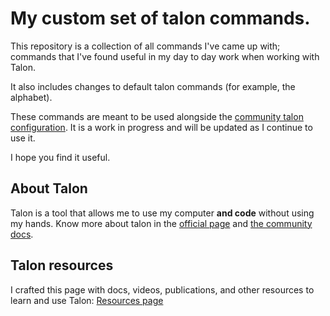 # My custom set of talon commands.

This repository is a collection of all commands I've came up with; commands that I've found useful in my day to day work when working with Talon.

It also includes changes to default talon commands (for example, the alphabet).

These commands are meant to be used alongside the [community talon configuration](https://github.com/talonhub/community). It is a work in progress and will be updated as I continue to use it.

I hope you find it useful.

## About Talon

Talon is a tool that allows me to use my computer **and code** without using my hands. Know more about talon in the [official page](https://talonvoice.com/) and [the community docs](https://talon.wiki/).

## Talon resources

I crafted this page with docs, videos, publications, and other resources to learn and use Talon: [Resources page](https://estebanfelipep.notion.site/Talon-voice-resources-19df7ffa36ab8015aed9c97c0aa26fa2?pvs=4)
